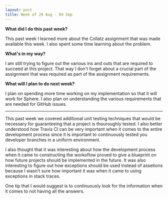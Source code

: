 ```yaml
---
layout: post
title: Week of 29 Aug - 04 Sep
---
```

<b>What did I do this past week?</b><br>
<p>This past week I learned more about the Collatz assignment that was made available this week. I also spent some time learning about the problem.</p>
<b>What's in my way?</b><br>
<p> I am still trying to figure out the various ins and outs that are required to succeed at this project. That way I don't forget about a crucial part of the assignment that was required as part of the assignment requirements.</p>
<b>What will I plan to do next week?</b><br>
<p>I plan on spending more time working on my implementation so that it will work for Sphere. I also plan on understanding the various requirements that are needed for GitHub issues.</p>
<hr>
<p class="indented">This past week we covered additional unit testing techniques that would be necessary for guaranteeing that a project is thouroughly tested. I also better understood how Travis CI can be very important when it comes to the entire development process since it is important to continuously tested you developer branches in a uniform environment.</p>
<p class="indented">I also thought that it was interesting about how the development process when it came to constructing the workoflow proved to give a blueprint on how future projects should be implemented in the future. It was also interesting to figure out how exceptions should be used instead of assetions because I wasn't sure how important it was when it came to using exceptions in stack traces.</p>
<p class="indented">One tip that I would suggest is to continuously look for the information when it comes to not having all the answers.</p>
